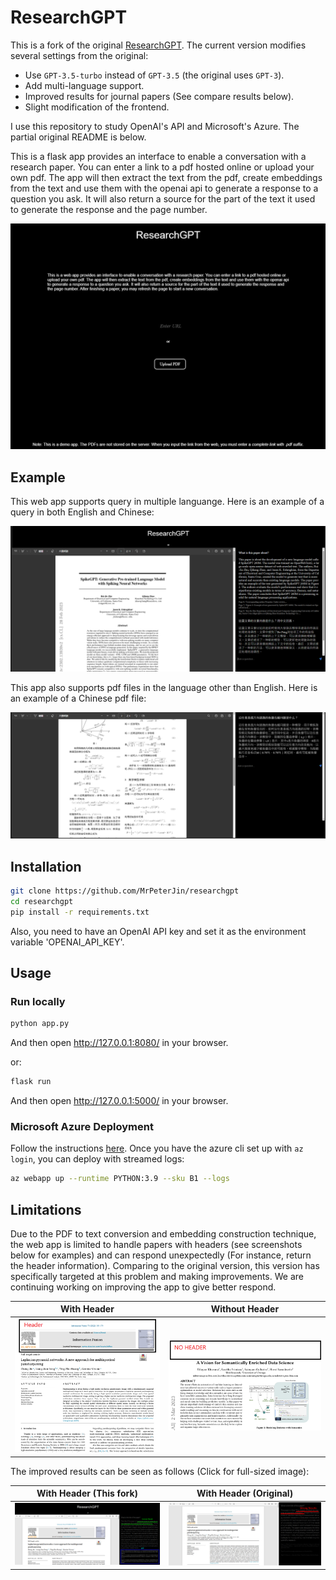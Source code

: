 # ResearchGPT

This is a fork of the original [ResearchGPT](https://github.com/mukulpatnaik/researchgpt). The current version modifies several settings from the original:
- Use `GPT-3.5-turbo` instead of `GPT-3.5` (the original uses `GPT-3`).
- Add multi-language support.
- Improved results for journal papers (See compare results below).
- Slight modification of the frontend.

I use this repository to study OpenAI's API and Microsoft's Azure. The partial original README is below. 

This is a flask app provides an interface to enable a conversation with a research paper. You can enter a link to a pdf hosted online or upload your own pdf. The app will then extract the text from the pdf, create embeddings from the text and use them with the openai api to generate a response to a question you ask. It will also return a source for the part of the text it used to generate the response and the page number.

![home](/images/home.png)

## Example 
This web app supports query in multiple languange. Here is an example of a query in both English and Chinese:

![demo](/images/demo.png)

This app also supports pdf files in the language other than English. Here is an example of a Chinese pdf file:

![demo2](/images/demo2.png)
## Installation

```bash
git clone https://github.com/MrPeterJin/researchgpt
cd researchgpt
pip install -r requirements.txt
```

Also, you need to have an OpenAI API key and set it as the environment variable 'OPENAI_API_KEY'.

## Usage

### Run locally

```bash
python app.py
```

And then open http://127.0.0.1:8080/ in your browser.

or:

```bash
flask run
```

And then open http://127.0.0.1:5000/ in your browser.

### Microsoft Azure Deployment

Follow the instructions [here](https://learn.microsoft.com/zh-cn/azure/app-service/quickstart-python?tabs=flask%2Cwindows%2Cazure-cli%2Cvscode-deploy%2Cdeploy-instructions-azportal%2Cterminal-bash%2Cdeploy-instructions-zip-azcli). Once you have the azure cli set up with `az login`, you can deploy with streamed logs:

```bash
az webapp up --runtime PYTHON:3.9 --sku B1 --logs
```

## Limitations
Due to the PDF to text conversion and embedding construction technique, the web app is limited to handle papers with headers (see screenshots below for examples) and can respond unexpectedly (For instance, return the header information). Comparing to the original version, this version has specifically targeted at this problem and making improvements. We are continuing working on improving the app to give better respond.

|With Header|Without Header|
|---|---|
|![header](/images/header.png)|![noheader](/images/noheader.png)|

The improved results can be seen as follows (Click for full-sized image):

|With Header (This fork)|With Header (Original)|
|---|---|
|![header](/images/improved.png)|![noheader](/images/orig.png)|






